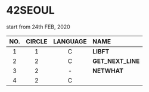 # 42SEOUL
start from 24th FEB, 2020

|NO.|CIRCLE|LANGUAGE|NAME|
|:--:|:--:|:---:|:---|
|1|1|C|**LIBFT**|
|2|2|C|**GET_NEXT_LINE**|
|3|2| - |**NETWHAT**|
|4|2|C||
